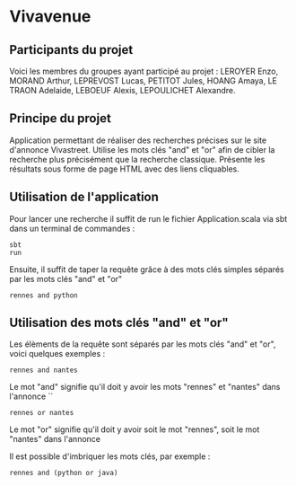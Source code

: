# Vivavenue



## Participants du projet

Voici les membres du groupes ayant participé au projet : 
LEROYER Enzo,
MORAND Arthur,
LEPREVOST Lucas,
PETITOT Jules,
HOANG Amaya,
LE TRAON Adelaide,
LEBOEUF Alexis,
LEPOULICHET Alexandre.

## Principe du projet

Application permettant de réaliser des recherches précises sur le site d'annonce Vivastreet.
Utilise les mots clés "and" et "or" afin de cibler la recherche plus précisément que la recherche classique.
Présente les résultats sous forme de page HTML avec des liens cliquables.

## Utilisation de l'application

Pour lancer une recherche il suffit de run le fichier Application.scala via sbt dans un terminal de commandes : 
```
sbt
run
```

Ensuite, il suffit de taper la requête grâce à des mots clés simples séparés par les mots clés "and" et "or"

```
rennes and python
```

## Utilisation des mots clés "and" et "or"

Les élèments de la requête sont séparés par les mots clés "and" et "or", voici quelques exemples : 
```
rennes and nantes
```

Le mot "and" signifie qu'il doit y avoir les mots "rennes" et "nantes" dans l'annonce ``

```
rennes or nantes
```

Le mot "or" signifie qu'il doit y avoir soit le mot "rennes", soit le mot "nantes" dans l'annonce

Il est possible d'imbriquer les mots clés, par exemple :

```
rennes and (python or java)
```



